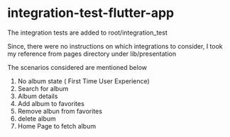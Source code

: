 # integration-test-flutter-app

The integration tests are added to root/integration_test

Since, there were no instructions on which integrations to consider, I took my reference from pages 
directory under lib/presentation

The scenarios considered are mentioned below 

1. No album state ( First Time User Experience) 
2. Search for album 
3. Album details 
4. Add album to favorites 
5. Remove albun from favorites 
6. delete album
7. Home Page to fetch album  
